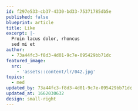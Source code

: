 ```yaml
---
id: f297e533-cb37-4330-bd33-75371785db5e
published: false
blueprint: article
title: Like
excerpt: |-
  Proin lacus dolor, rhoncus
  sed mi et
author:
  - 73a44fc3-f8d3-4d01-9c7e-095429bb71dc
featured_image:
  src:
    - 'assets::content/lr/042.jpg'
topics:
  - med
updated_by: 73a44fc3-f8d3-4d01-9c7e-095429bb71dc
updated_at: 1662030632
design: small-right
---
```

